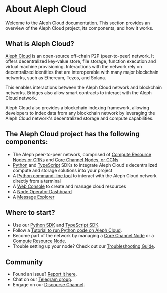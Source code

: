 # About Aleph Cloud

Welcome to the Aleph Cloud documentation. This section provides an overview of the Aleph Cloud project, its components, and how it works.

## What is Aleph Cloud?

[Aleph Cloud](https://aleph.cloud) is an open-source off-chain P2P (peer-to-peer) network.
It offers decentralized key-value store, file storage, function execution and virtual machine provisioning.
Interactions with the network rely on decentralized identities that are interoperable with many major blockchain networks,
such as Ethereum, Tezos, and Solana.

This enables interactions between the Aleph Cloud network and blockchain networks. Bridges also allow smart contracts to
interact with the Aleph Cloud network.

Aleph Cloud also provides a blockchain indexing framework, allowing developers to index data from any blockchain network
by leveraging the Aleph Cloud network's decentralized storage and compute capabilities.

## The Aleph Cloud project has the following components:

- The Aleph peer-to-peer network, comprised of [Compute Resource Nodes or CRNs](/nodes/compute/introduction/) and [Core Channel Nodes, or CCNs](/nodes/core/introduction/)
- [Python](/devhub/sdks-and-tools/python-sdk/) and [TypeScript](/devhub/sdks-and-tools/typescript-sdk/) SDKs to integrate Aleph Cloud's decentralized compute and storage solutions into your project
- A [Python command-line tool](/devhub/sdks-and-tools/aleph-cli/) to interact with the Aleph Cloud network directly from a terminal
- A [Web Console](/devhub/compute-resources/functions/webconsole/) to create and manage cloud resources
- A [Node Operator Dashboard](https://account.aleph.cloud/)
- A [Message Explorer](https://explorer.aleph.cloud/)

## Where to start?

- Use our [Python SDK](/devhub/sdks-and-tools/python-sdk/) and [TypeScript SDK](/devhub/sdks-and-tools/typescript-sdk/).
- Follow a [Tutorial to run Python code on Aleph Cloud](/devhub/compute-resources/functions/getting-started).
- Become part of the network by managing a [Core Channel Node](/nodes/core/introduction/) or a [Compute Resource Node](/nodes/compute/introduction/).
- Trouble setting up your node? Check out our [Troubleshooting Guide](/nodes/resources/management/troubleshooting).

## Community

- Found an issue? [Report it here](https://github.com/aleph-im/support/issues).
- Chat on our [Telegram group](https://t.me/alephcloud).
- Engage on our [Discourse Channel](https://community.aleph.cloud/).
